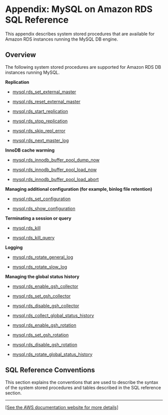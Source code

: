 # Appendix: MySQL on Amazon RDS SQL Reference<a name="Appendix.MySQL.SQLRef"></a>

This appendix describes system stored procedures that are available for Amazon RDS instances running the MySQL DB engine\.

## Overview<a name="Appendix.MySQL.SQLRef.Overview"></a>

The following system stored procedures are supported for Amazon RDS DB instances running MySQL\.

**Replication** 

+ [mysql\.rds\_set\_external\_master](mysql_rds_set_external_master.md)

+ [mysql\.rds\_reset\_external\_master](mysql_rds_reset_external_master.md)

+ [mysql\.rds\_start\_replication](mysql_rds_start_replication.md)

+ [mysql\.rds\_stop\_replication](mysql_rds_stop_replication.md)

+ [mysql\.rds\_skip\_repl\_error](mysql_rds_skip_repl_error.md)

+ [mysql\.rds\_next\_master\_log](mysql_rds_next_master_log.md)

**InnoDB cache warming** 

+ [mysql\.rds\_innodb\_buffer\_pool\_dump\_now](mysql_rds_innodb_buffer_pool_dump_now.md)

+ [mysql\.rds\_innodb\_buffer\_pool\_load\_now](mysql_rds_innodb_buffer_pool_load_now.md)

+ [mysql\.rds\_innodb\_buffer\_pool\_load\_abort](mysql_rds_innodb_buffer_pool_load_abort.md)

**Managing additional configuration \(for example, binlog file retention\)** 

+ [mysql\.rds\_set\_configuration](mysql_rds_set_configuration.md)

+ [mysql\.rds\_show\_configuration](mysql_rds_show_configuration.md)

**Terminating a session or query** 

+ [mysql\.rds\_kill](mysql_rds_kill.md)

+ [mysql\.rds\_kill\_query](mysql_rds_kill_query.md)

**Logging** 

+ [mysql\.rds\_rotate\_general\_log](mysql_rds_rotate_general_log.md)

+ [mysql\.rds\_rotate\_slow\_log](mysql_rds_rotate_slow_log.md)

**Managing the global status history** 

+ [mysql\.rds\_enable\_gsh\_collector](mysql_rds_enable_gsh_collector.md)

+ [mysql\.rds\_set\_gsh\_collector](mysql_rds_set_gsh_collector.md)

+ [mysql\.rds\_disable\_gsh\_collector](mysql_rds_disable_gsh_collector.md)

+ [mysql\.rds\_collect\_global\_status\_history](mysql_rds_collect_global_status_history.md)

+ [mysql\.rds\_enable\_gsh\_rotation](mysql_rds_enable_gsh_rotation.md)

+ [mysql\.rds\_set\_gsh\_rotation](mysql_rds_set_gsh_rotation.md)

+ [mysql\.rds\_disable\_gsh\_rotation](mysql_rds_disable_gsh_rotation.md)

+ [mysql\.rds\_rotate\_global\_status\_history](mysql_rds_rotate_global_status_history.md)

## SQL Reference Conventions<a name="RDS_SQL_reference_conventions"></a>

This section explains the conventions that are used to describe the syntax of the system stored procedures and tables described in the SQL reference section\. 


****  
[\[See the AWS documentation website for more details\]](http://docs.aws.amazon.com/AmazonRDS/latest/UserGuide/Appendix.MySQL.SQLRef.html)
